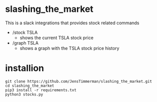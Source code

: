 # slashing_the_market

This is a slack integrations that provides stock related commands

 - /stock TSLA 
    - shows the current TSLA stock price
- /graph TSLA
   - shows a graph with the TSLA stock price history
   
# installion

```
git clone https://github.com/JensTimmerman/slashing_the_market.git
cd slashing_the_market
pip3 install -r requirements.txt
python3 stocks.py
```

